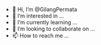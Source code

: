 - 👋 Hi, I’m @GilangPermata
- 👀 I’m interested in ...
- 🌱 I’m currently learning ...
- 💞️ I’m looking to collaborate on ...
- 📫 How to reach me ...

<!---
GilangP3rmata/GilangP3rmata is a ✨ special ✨ repository because its `README.md` (this file) appears on your GitHub profile.
You can click the Preview link to take a look at your changes.
--->

